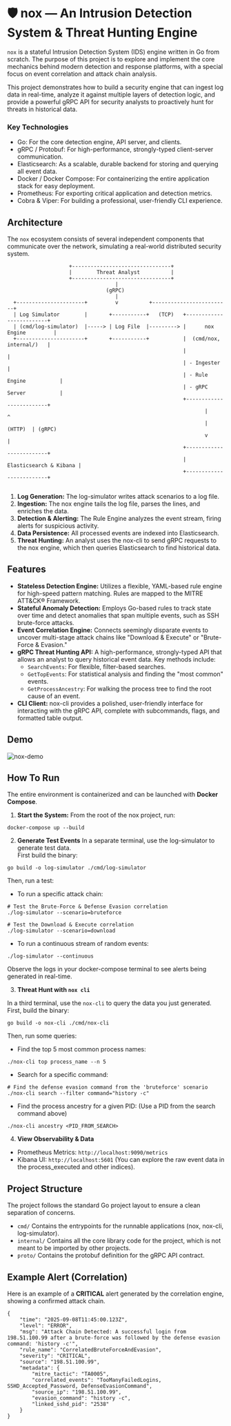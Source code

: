 # 🛡️ nox — An Intrusion Detection System & Threat Hunting Engine

`nox` is a stateful Intrusion Detection System (IDS) engine written in Go from scratch. The purpose of this project is to explore and implement the core mechanics behind modern detection and response platforms, with a special focus on event correlation and attack chain analysis.

This project demonstrates how to build a security engine that can ingest log data in real-time, analyze it against multiple layers of detection logic, and provide a powerful gRPC API for security analysts to proactively hunt for threats in historical data.

### Key Technologies

- Go: For the core detection engine, API server, and clients.
- gRPC / Protobuf: For high-performance, strongly-typed client-server communication.
- Elasticsearch: As a scalable, durable backend for storing and querying all event data.
- Docker / Docker Compose: For containerizing the entire application stack for easy deployment.
- Prometheus: For exporting critical application and detection metrics.
- Cobra & Viper: For building a professional, user-friendly CLI experience.

## Architecture
The `nox` ecosystem consists of several independent components that communicate over the network, simulating a real-world distributed security system.

```
                    +--------------------------------+
                    |        Threat Analyst          |
                    +--------------------------------+
                                   |
                                (gRPC)
                                   |
  +----------------------+         v          +-------------------------+
  | Log Simulator        |       +-----------+   (TCP)   +-------------------------+
  | (cmd/log-simulator)  |-----> | Log File  |---------> |      nox Engine         |
  +----------------------+       +-----------+           |  (cmd/nox, internal/)   |
                                                         |                         |
                                                         | - Ingester              |
                                                         | - Rule Engine           |
                                                         | - gRPC Server           |
                                                         +-------------------------+
                                                                |         ^
                                                                | (HTTP)  | (gRPC)
                                                                v         |
                                                         +-------------------------+
                                                         |  Elasticsearch & Kibana |
                                                         +-------------------------+


```

1. **Log Generation:** The log-simulator writes attack scenarios to a log file.
2. **Ingestion:** The nox engine tails the log file, parses the lines, and enriches the data.
3. **Detection & Alerting:** The Rule Engine analyzes the event stream, firing alerts for suspicious activity.
4. **Data Persistence:** All processed events are indexed into Elasticsearch.
5. **Threat Hunting:** An analyst uses the nox-cli to send gRPC requests to the nox engine, which then queries Elasticsearch to find historical data.

## Features

- **Stateless Detection Engine:** Utilizes a flexible, YAML-based rule engine for high-speed pattern matching. Rules are mapped to the MITRE ATT&CK® Framework.
- **Stateful Anomaly Detection:** Employs Go-based rules to track state over time and detect anomalies that span multiple events, such as SSH brute-force attacks.
- **Event Correlation Engine:** Connects seemingly disparate events to uncover multi-stage attack chains like "Download & Execute" or "Brute-Force & Evasion."
- **gRPC Threat Hunting API:** A high-performance, strongly-typed API that allows an analyst to query historical event data. Key methods include:
  - `SearchEvents`: For flexible, filter-based searches.
  - `GetTopEvents`: For statistical analysis and finding the "most common" events.
  - `GetProcessAncestry`: For walking the process tree to find the root cause of an event.
- **CLI Client:** nox-cli provides a polished, user-friendly interface for interacting with the gRPC API, complete with subcommands, flags, and formatted table output.

## Demo
![nox-demo](https://github.com/user-attachments/assets/d3e9e2df-433d-43b6-b3f8-1ff0ec8eae38)

## How To Run

The entire environment is containerized and can be launched with **Docker Compose**.

1. **Start the System:** From the root of the nox project, run:

```
docker-compose up --build
```

2. **Generate Test Events**
   In a separate terminal, use the log-simulator to generate test data. \
   First build the binary:

```
go build -o log-simulator ./cmd/log-simulator
```

Then, run a test:

- To run a specific attack chain:

```
# Test the Brute-Force & Defense Evasion correlation
./log-simulator --scenario=bruteforce

# Test the Download & Execute correlation
./log-simulator --scenario=download
```

- To run a continuous stream of random events:

```
./log-simulator --continuous
```

Observe the logs in your docker-compose terminal to see alerts being generated in real-time.

3. **Threat Hunt with `nox cli`**

In a third terminal, use the `nox-cli` to query the data you just generated. \
First, build the binary:

```
go build -o nox-cli ./cmd/nox-cli
```

Then, run some queries:

- Find the top 5 most common process names:

```
./nox-cli top process_name --n 5
```

- Search for a specific command:

```
# Find the defense evasion command from the 'bruteforce' scenario
./nox-cli search --filter command="history -c"
```

- Find the process ancestry for a given PID: (Use a PID from the search command above)

```
./nox-cli ancestry <PID_FROM_SEARCH>
```

4. **View Observability & Data**
- Prometheus Metrics: `http://localhost:9090/metrics`
- Kibana UI: `http://localhost:5601` (You can explore the raw event data in the process_executed and other indices).

## Project Structure
The project follows the standard Go project layout to ensure a clean separation of concerns.
- `cmd/` Contains the entrypoints for the runnable applications (nox, nox-cli, log-simulator).
- `internal/` Contains all the core library code for the project, which is not meant to be imported by other projects.
- `proto/` Contains the protobuf definition for the gRPC API contract.

## Example Alert (Correlation)

Here is an example of a **CRITICAL** alert generated by the correlation engine, showing a confirmed attack chain.

```
{
    "time": "2025-09-08T11:45:00.123Z",
    "level": "ERROR",
    "msg": "Attack Chain Detected: A successful login from 198.51.100.99 after a brute-force was followed by the defense evasion command: 'history -c'",
    "rule_name": "CorrelatedBruteForceAndEvasion",
    "severity": "CRITICAL",
    "source": "198.51.100.99",
    "metadata": {
        "mitre_tactic": "TA0005",
        "correlated_events": "TooManyFailedLogins, SSHD_Accepted_Password, DefenseEvasionCommand",
        "source_ip": "198.51.100.99",
        "evasion_command": "history -c",
        "linked_sshd_pid": "2538"
    }
}
```

